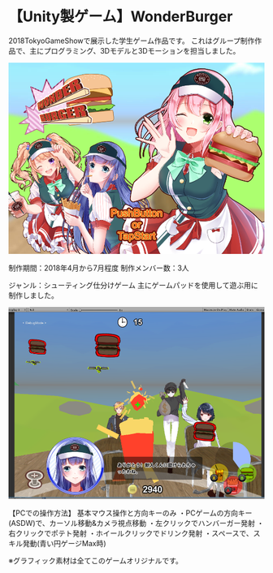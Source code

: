 # 【Unity製ゲーム】WonderBurger

2018TokyoGameShowで展示した学生ゲーム作品です。
これはグループ制作作品で、主にプログラミング、3Dモデルと3Dモーションを担当しました。

<img src="https://github.com/ynsan/WonderBurger/blob/master/Title_ss.png">

制作期間：2018年4月から7月程度
制作メンバー数：3人

ジャンル：シューティング仕分けゲーム
主にゲームパッドを使用して遊ぶ用に制作しました。

<img src="https://github.com/ynsan/WonderBurger/blob/master/ss_shoting.png">


【PCでの操作方法】
基本マウス操作と方向キーのみ
・PCゲームの方向キー(ASDW)で、カーソル移動&カメラ視点移動
・左クリックでハンバーガー発射
・右クリックでポテト発射
・ホイールクリックでドリンク発射
・スペースで、スキル発動(青い円ゲージMax時)


※グラフィック素材は全てこのゲームオリジナルです。

